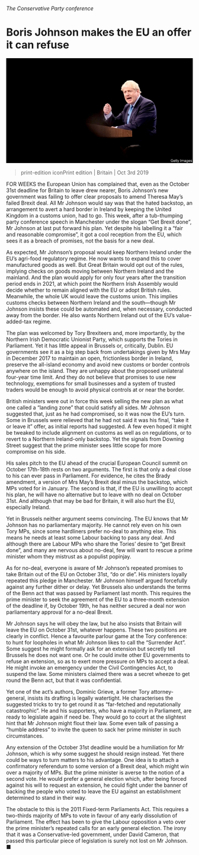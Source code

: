 ###### The Conservative Party conference

# Boris Johnson makes the EU an offer it can refuse 

![image](images/20191005_brp007.jpg) 

> print-edition iconPrint edition | Britain | Oct 3rd 2019 

FOR WEEKS the European Union has complained that, even as the October 31st deadline for Britain to leave drew nearer, Boris Johnson’s new government was failing to offer clear proposals to amend Theresa May’s failed Brexit deal. All Mr Johnson would say was that the hated backstop, an arrangement to avert a hard border in Ireland by keeping the United Kingdom in a customs union, had to go. This week, after a tub-thumping party conference speech in Manchester under the slogan “Get Brexit done”, Mr Johnson at last put forward his plan. Yet despite his labelling it a “fair and reasonable compromise”, it got a cool reception from the EU, which sees it as a breach of promises, not the basis for a new deal. 

As expected, Mr Johnson’s proposal would keep Northern Ireland under the EU’s agri-food regulatory regime. He now wants to expand this to cover manufactured goods as well. But Great Britain would opt out of the rules, implying checks on goods moving between Northern Ireland and the mainland. And the plan would apply for only four years after the transition period ends in 2021, at which point the Northern Irish Assembly would decide whether to remain aligned with the EU or adopt British rules. Meanwhile, the whole UK would leave the customs union. This implies customs checks between Northern Ireland and the south—though Mr Johnson insists these could be automated and, when necessary, conducted away from the border. He also wants Northern Ireland out of the EU’s value-added-tax regime. 

The plan was welcomed by Tory Brexiteers and, more importantly, by the Northern Irish Democratic Unionist Party, which supports the Tories in Parliament. Yet it has little appeal in Brussels or, critically, Dublin. EU governments see it as a big step back from undertakings given by Mrs May in December 2017 to maintain an open, frictionless border in Ireland, preserve the all-island economy and avoid new customs or border controls anywhere on the island. They are unhappy about the proposed unilateral four-year time limit. And they do not believe that promises to use new technology, exemptions for small businesses and a system of trusted traders would be enough to avoid physical controls at or near the border. 

British ministers were out in force this week selling the new plan as what one called a “landing zone” that could satisfy all sides. Mr Johnson suggested that, just as he had compromised, so it was now the EU’s turn. Some in Brussels were relieved that he had not said it was his final, “take it or leave it” offer, as initial reports had suggested. A few even hoped it might be tweaked to include alignment on customs as well as on regulations, or to revert to a Northern Ireland-only backstop. Yet the signals from Downing Street suggest that the prime minister sees little scope for more compromise on his side. 

His sales pitch to the EU ahead of the crucial European Council summit on October 17th-18th rests on two arguments. The first is that only a deal close to his can ever pass in Parliament. For evidence, he cites the Brady amendment, a version of Mrs May’s Brexit deal minus the backstop, which MPs voted for in January. The second is that, if the EU is unwilling to accept his plan, he will have no alternative but to leave with no deal on October 31st. And although that may be bad for Britain, it will also hurt the EU, especially Ireland. 

Yet in Brussels neither argument seems convincing. The EU knows that Mr Johnson has no parliamentary majority. He cannot rely even on his own Tory MPs, since some hardliners prefer no-deal to anything else. This means he needs at least some Labour backing to pass any deal. And although there are Labour MPs who share the Tories’ desire to “get Brexit done”, and many are nervous about no-deal, few will want to rescue a prime minister whom they mistrust as a populist popinjay. 

As for no-deal, everyone is aware of Mr Johnson’s repeated promises to take Britain out of the EU on October 31st, “do or die”. His ministers loyally repeated this pledge in Manchester. Mr Johnson himself argued forcefully against any further dither or delay. Yet Brussels also understands the terms of the Benn act that was passed by Parliament last month. This requires the prime minister to seek the agreement of the EU to a three-month extension of the deadline if, by October 19th, he has neither secured a deal nor won parliamentary approval for a no-deal Brexit. 

Mr Johnson says he will obey the law, but he also insists that Britain will leave the EU on October 31st, whatever happens. These two positions are clearly in conflict. Hence a favourite parlour game at the Tory conference: to hunt for loopholes in what Mr Johnson likes to call the “Surrender Act”. Some suggest he might formally ask for an extension but secretly tell Brussels he does not want one. Or he could invite other EU governments to refuse an extension, so as to exert more pressure on MPs to accept a deal. He might invoke an emergency under the Civil Contingencies Act, to suspend the law. Some ministers claimed there was a secret wheeze to get round the Benn act, but that it was confidential. 

Yet one of the act’s authors, Dominic Grieve, a former Tory attorney-general, insists its drafting is legally watertight. He characterises the suggested tricks to try to get round it as “far-fetched and reputationally catastrophic”. He and his supporters, who have a majority in Parliament, are ready to legislate again if need be. They would go to court at the slightest hint that Mr Johnson might flout their law. Some even talk of passing a “humble address” to invite the queen to sack her prime minister in such circumstances. 

Any extension of the October 31st deadline would be a humiliation for Mr Johnson, which is why some suggest he should resign instead. Yet there could be ways to turn matters to his advantage. One idea is to attach a confirmatory referendum to some version of a Brexit deal, which might win over a majority of MPs. But the prime minister is averse to the notion of a second vote. He would prefer a general election which, after being forced against his will to request an extension, he could fight under the banner of backing the people who voted to leave the EU against an establishment determined to stand in their way. 

The obstacle to this is the 2011 Fixed-term Parliaments Act. This requires a two-thirds majority of MPs to vote in favour of any early dissolution of Parliament. The effect has been to give the Labour opposition a veto over the prime minister’s repeated calls for an early general election. The irony that it was a Conservative-led government, under David Cameron, that passed this particular piece of legislation is surely not lost on Mr Johnson. ■ 

